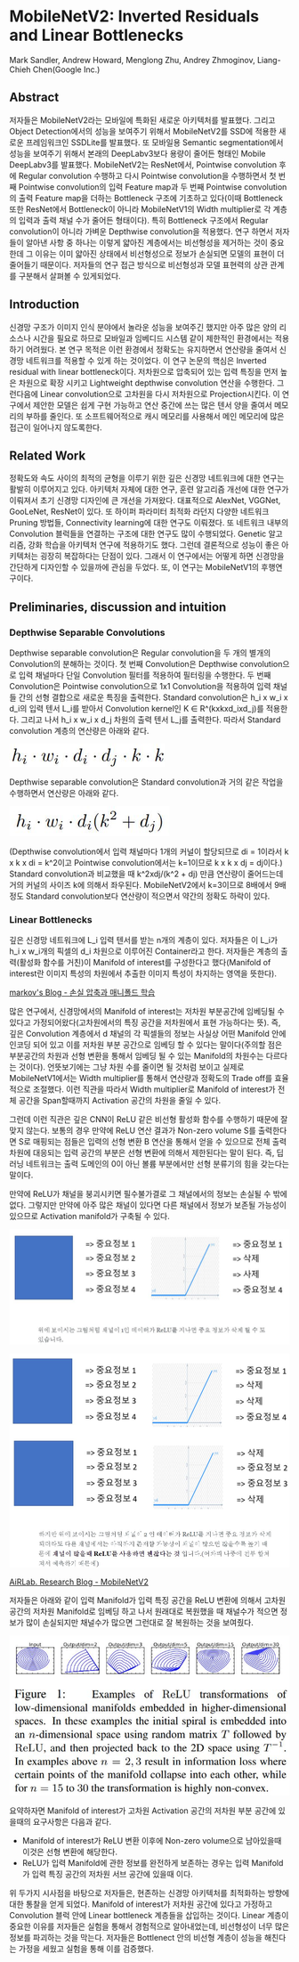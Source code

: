 # MobileNetV2: Inverted Residuals and Linear Bottlenecks

Mark Sandler, Andrew Howard, Menglong Zhu, Andrey Zhmoginov, Liang-Chieh Chen(Google Inc.)



## Abstract

저자들은 MobileNetV2라는 모바일에 특화된 새로운 아키텍처를 발표했다. 그리고 Object Detection에서의 성능을 보여주기 위해서 MobileNetV2를 SSD에 적용한 새로운 프레임워크인 SSDLite를 발표했다. 또 모바일용 Semantic segmentation에서 성능을 보여주기 위해서 본래의 DeepLabv3보다 용량이 줄어든 형태인 Mobile DeepLabv3를 발표했다. MobileNetV2는 ResNet에서, Pointwise convolution 후에 Regular convolution 수행하고 다시 Pointwise convolution을 수행하면서 첫 번째 Pointwise convolution의 입력 Feature map과 두 번째 Pointwise convolution의 출력 Feature map을 더하는 Bottleneck 구조에 기초하고 있다(이때 Bottleneck 또한 ResNet에서 Bottleneck이 아니라 MobileNetV1의 Width multiplier로 각 계층의 입력과 출력 채널 수가 줄어든 형태이다). 특히 Bottleneck 구조에서 Regular convolution이 아니라 가벼운 Depthwise convolution을 적용했다. 연구 하면서 저자들이 알아낸 사항 중 하나는 이렇게 얇아진 계층에서는 비선형성을 제거하는 것이 중요한데 그 이유는 이미 얇아진 상태에서 비선형성으로 정보가 손실되면 모델의 표현이 더 줄어들기 때문이다.  저자들의 연구 접근 방식으로 비선형성과 모델 표현력의 상관 관계를 구분해서 살펴볼 수 있게되었다.



## Introduction

신경망 구조가 이미지 인식 분야에서 놀라운 성능을 보여주긴 했지만 아주 많은 양의 리소스나 시간을 필요로 하므로 모바일과 임베디드 시스템 같이 제한적인 환경에서는 적용하기 어려웠다. 본 연구 목적은 이런 환경에서 정확도는 유지하면서 연산량을 줄여서 신경망 네트워크를 적용할 수 있게 하는 것이었다. 이 연구 논문의 핵심은 Inverted residual with linear bottleneck이다. 저차원으로 압축되어 있는 입력 특징을 먼저 높은 차원으로 확장 시키고 Lightweight depthwise convolution 연산을 수행한다. 그런다음에 Linear convolution으로 고차원을 다시 저차원으로 Projection시킨다. 이 연구에서 제안한 모델은 쉽게 구현 가능하고 연산 중간에 쓰는 많은 텐서 양을 줄여서 메모리의 부하를 줄인다. 또 소프트웨어적으로 캐시 메모리를 사용해서 메인 메모리에 많은 접근이 일어나지 않도록한다. 



## Related Work

정확도와 속도 사이의 최적의 균형을 이루기 위한 깊은 신경망 네트워크에 대한 연구는 활발히 이루어지고 있다. 아키텍처 자체에 대한 연구, 훈련 알고리즘 개선에 대한 연구가 이뤄져서 초기 신경망 디자인에 큰 개선을 가져왔다. 대표적으로 AlexNet, VGGNet, GooLeNet, ResNet이 있다. 또 하이퍼 파라미터 최적화 라던지 다양한 네트워크 Pruning 방법들, Connectivity learning에 대한 연구도 이뤄졌다. 또 네트워크 내부의 Convolution 블럭들을 연결하는 구조에 대한 연구도 많이 수행되었다. Genetic 알고리즘, 강화 학습을 아키텍처 연구에 적용하기도 했다. 그런데 결론적으로 성능이 좋은 아키텍처는 굉장히 복잡하다는 단점이 있다. 그래서 이 연구에서는 어떻게 하면 신경망을 간단하게 디자인할 수 있을까에 관심을 두었다. 또, 이 연구는 MobileNetV1의 후행연구이다.  



## Preliminaries, discussion and intuition

### Depthwise Separable Convolutions

Depthwise separable convolution은 Regular convolution을 두 개의 별개의 Convolution의 분해하는 것이다. 첫 번째 Convolution은 Depthwise convolution으로 입력 채널마다 단일 Convolution 필터를 적용하여 필터링을 수행한다. 두 번째 Convolution은 Pointwise convolution으로 1x1 Convolution을 적용하여 입력 채널들 간의 선형 결합으로 새로운 특징을 출력한다. Standard convolution은 h_i x w_i x d_i의 입력 텐서 L_i를 받아서 Convolution  kernel인 K ∈ R^(kxkxd_ixd_j)를 적용한다. 그리고 나서 h_i x w_i x d_j 차원의 출력 텐서 L_j를 출력한다. 따라서 Standard convolution 계층의 연산량은 아래와 같다.

![](./Figure/MobileNetV2_Inverted_Residuals_and_Linear_Bottlenecks1.JPG)

Depthwise separable convolution은 Standard convolution과 거의 같은 작업을 수행하면서 연산량은 아래와 같다.

![](./Figure/MobileNetV2_Inverted_Residuals_and_Linear_Bottlenecks2.JPG)

(Depthwise convolution에서 입력 채널마다 1개의 커널이 할당되므로 di = 1이라서 k x k x di = k^2이고 Pointwise convolution에서는 k=1이므로 k x k x dj = dj이다.) Standard convolution과 비교했을 때 k^2xdj/(k^2 + dj) 만큼 연산량이 줄어드는데 거의 커널의 사이즈 k에 의해서 좌우된다. MobileNetV2에서 k=3이므로 8배에서 9배 정도 Standard convolution보다 연산량이 적으면서 약간의 정확도 하락이 있다. 





### Linear Bottlenecks

깊은 신경망 네트워크에 L_i 입력 텐서를 받는 n개의 계층이 있다. 저자들은 이 L_i가 h_i x w_i개의 픽셀의 d_i 차원으로 이루어진 Container라고 한다. 저자들은 계층의 출력(활성화 함수를 거친)이 Manifold of interest를 구성한다고 했다(Manifold of interest란 이미지 특성의 차원에서 추출한 이미지 특성이 차지하는 영역을 뜻한다). 

[ markov's Blog - 손실 압축과 매니폴드 학습](https://markov.tistory.com/39)

많은 연구에서, 신경망에서의 Manifold of interest는 저차원 부분공간에 임베딩될 수 있다고 가정되어왔다(고차원에서의 특징 공간을 저차원에서 표현 가능하다는 뜻). 즉, 깊은 Convolution 계층에서 d 채널의 각 픽셀들의 정보는 사실상 어떤 Manifold 안에 인코딩 되어 있고 이를 저차원 부분 공간으로 임베딩 할 수 있다는 말이다(주의할 점은 부분공간의 차원과 선형 변환을 통해서 임베딩 될 수 있는 Manifold의 차원수는 다르다는 것이다). 언뜻보기에는 그냥 차원 수를 줄이면 될 것처럼 보이고 실제로 MobileNetV1에서는 Width multiplier를 통해서 연산량과 정확도의 Trade off를 효율적으로 조절했다. 이런 직관을 따라서 Width multiplier로 Manifold of interest가 전체 공간을 Span할때까지 Activation 공간의 차원을 줄일 수 있다. 

그런데 이런 직관은 깊은 CNN이 ReLU 같은 비선형 활성화 함수를 수행하기 때문에 잘 맞지 않는다. 보통의 경우 만약에 ReLU 연산 결과가 Non-zero volume S를 출력한다면 S로 매핑되는 점들은 입력의 선형 변환 B 연산을 통해서 얻을 수 있으므로 전체 출력 차원에 대응되는 입력 공간의 부분은 선형 변환에 의해서 제한된다는 말이 된다. 즉, 딥러닝 네트워크는 출력 도메인의 0이 아닌 볼륨 부분에서만 선형 분류기의 힘을 갖는다는 말이다.  

만약에 ReLU가 채널을 붕괴시키면 필수불가결로 그 채널에서의 정보는 손실될 수 밖에 없다. 그렇지만 만약에 아주 많은 채널이 있다면 다른 채널에서 정보가 보존될 가능성이 있으므로 Activation manifold가 구축될 수 있다. 

![](./Figure/MobileNetV2_Inverted_Residuals_and_Linear_Bottlenecks3.JPG)

![](./Figure/MobileNetV2_Inverted_Residuals_and_Linear_Bottlenecks4.JPG)

[AiRLab. Research Blog - MobileNetV2](https://blog.airlab.re.kr/2019/07/mobilenetv2)

저자들은 아래와 같이 입력 Manifold가 입력 특징 공간을 ReLU 변환에 의해서 고차원 공간의 저차원 Manifold로 임베딩 하고 나서 원래대로 복원했을 때 채널수가 적으면 정보가 많이 손실되지만 채널수가 많으면 그런대로 잘 복원하는 것을 보여줬다. 

![](./Figure/MobileNetV2_Inverted_Residuals_and_Linear_Bottlenecks5.JPG)

요약하자면 Manifold of interest가 고차원 Activation 공간의 저차원 부분 공간에 있을때의 요구사항은 다음과 같다. 

- Manifold of interest가 ReLU 변환 이후에 Non-zero volume으로 남아있을때 이것은 선형 변환에 해당한다. 
- ReLU가 입력 Manifold에 관한 정보를 완전하게 보존하는 경우는 입력 Manifold가 입력 특징 공간의 저차원 서브 공간에 있을때 이다. 

위 두가지 시사점을 바탕으로 저자들은, 현존하는 신경망 아키텍처를 최적화하는 방향에 대한 통찰을 얻게 되었다. Manifold of interest가 저차원 공간에 있다고 가정하고 Convolution 블럭 안에 Linear bottleneck 계층들을 삽입하는 것이다. Linear 계층이 중요한 이유를 저자들은 실험을 통해서 경험적으로 알아내었는데, 비선형성이 너무 많은 정보를 파괴하는 것을 막는다. 저자들은 Bottlenect 안의 비선형 계층이 성능을 해친다는 가정을 세웠고 실험을 통해 이를 검증했다. 
